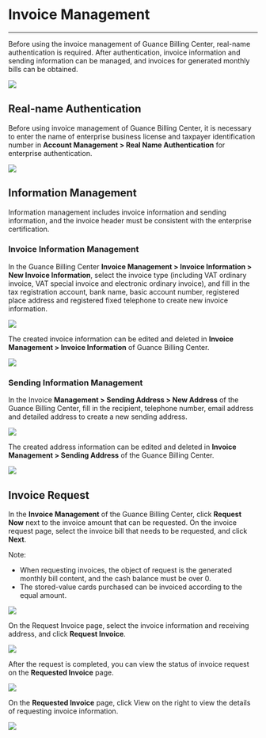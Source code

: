 # Invoice Management
---

Before using the invoice management of Guance Billing Center, real-name authentication is required. After authentication, invoice information and sending information can be managed, and invoices for generated monthly bills can be obtained.

![](../img/13.invoice_8.1.png)

## Real-name Authentication

Before using invoice management of Guance Billing Center, it is necessary to enter the name of enterprise business license and taxpayer identification number in **Account Management > Real Name Authentication** for enterprise authentication.

![](../img/13.invoice_2.png)

## Information Management

Information management includes invoice information and sending information, and the invoice header must be consistent with the enterprise certification.

### Invoice Information Management

In the Guance Billing Center **Invoice Management > Invoice Information > New Invoice Information**, select the invoice type (including VAT ordinary invoice, VAT special invoice and electronic ordinary invoice), and fill in the tax registration account, bank name, basic account number, registered place address and registered fixed telephone to create new invoice information.

![](../img/13.invoice_3.png)

The created invoice information can be edited and deleted in **Invoice Management > Invoice Information** of Guance Billing Center.

![](../img/13.invoice_3.1.png)

### Sending Information Management

In the Invoice **Management > Sending Address > New Address** of the Guance Billing Center, fill in the recipient, telephone number, email address and detailed address to create a new sending address.

![](../img/13.invoice_4.png)

The created address information can be edited and deleted in **Invoice Management > Sending Address** of the Guance Billing Center.

![](../img/13.invoice_4.1.png)

## Invoice Request

In the **Invoice Management** of the Guance Billing Center, click **Request Now** next to the invoice amount that can be requested. On the invoice request page, select the invoice bill that needs to be requested, and click **Next**.

Note:

- When requesting invoices, the object of request is the generated monthly bill content, and the cash balance must be over 0.
- The stored-value cards purchased can be invoiced according to the equal amount.

![](../img/13.invoice_6.png)

On the Request Invoice page, select the invoice information and receiving address, and click **Request Invoice**.

![](../img/13.invoice_7.png)

After the request is completed, you can view the status of invoice request on the **Requested Invoice** page.

![](../img/13.invoice_8.png)

On the **Requested Invoice** page, click View on the right to view the details of requesting invoice information.

![](../img/13.invoice_9.png)




